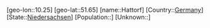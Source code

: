 ﻿---
location: [51.65,10.25]
type: City
tags:
- geo/City


SpocWebEntityId: 30802
isDeleted: false
confidential: public

---
[geo-lon::10.25]
[geo-lat::51.65]
[name::Hattorf]
[Country::[Germany](geo/Continent/Europe/Germany.md)]
[State::[Niedersachsen](geo/Continent/Europe/Germany/Niedersachsen.md)]
[Population::]
[Unknown::]

